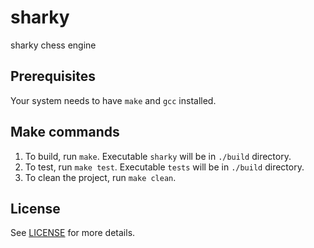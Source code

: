 # sharky

sharky chess engine

## Prerequisites

Your system needs to have `make` and `gcc` installed.

## Make commands

1. To build, run `make`. Executable `sharky` will be in `./build` directory.
2. To test, run `make test`. Executable `tests` will be in `./build` directory.
3. To clean the project, run `make clean`.

## License

See [LICENSE](LICENSE) for more details.
